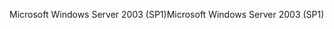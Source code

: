 <span data-ttu-id="1a352-101">Microsoft Windows Server 2003 (SP1)</span><span class="sxs-lookup"><span data-stu-id="1a352-101">Microsoft Windows Server 2003 (SP1)</span></span>